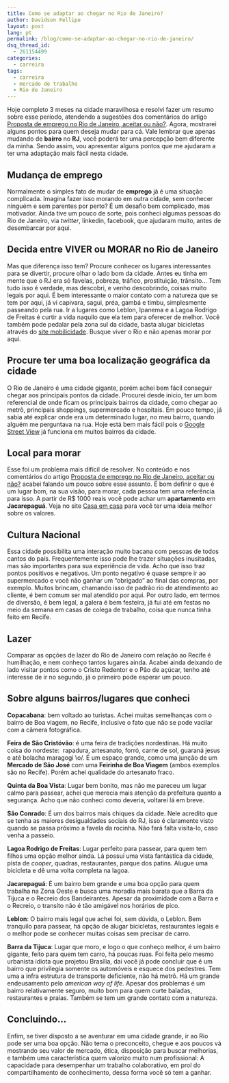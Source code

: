 ```yaml
---
title: Como se adaptar ao chegar no Rio de Janeiro?
author: Davidson Fellipe
layout: post
lang: pt
permalink: /blog/como-se-adaptar-ao-chegar-no-rio-de-janeiro/
dsq_thread_id:
  - 261154499
categories:
  - carreira
tags:
  - carreira
  - mercado de trabalho
  - Rio de Janeiro
---
```

Hoje completo 3 meses na cidade maravilhosa e resolvi fazer um resumo sobre esse período, atendendo a sugestões dos comentários do artigo [Proposta de emprego no Rio de Janeiro, aceitar ou não?][1]. Agora, mostrarei alguns pontos para quem deseja mudar para cá. Vale lembrar que apenas mudando de **bairro** no **RJ**, você poderá ter uma percepção bem diferente da minha. Sendo assim, vou apresentar alguns pontos que me ajudaram a ter uma adaptação mais fácil nesta cidade.

 [1]: ../proposta-de-emprego-no-rio-de-janeiro-aceitar-ou-nao/



## Mudança de emprego

Normalmente o simples fato de mudar de **emprego** já é uma situação complicada. Imagina fazer isso morando em outra cidade, sem conhecer ninguém e sem parentes por perto? É um desafio bem complicado, mas motivador. Ainda tive um pouco de sorte, pois conheci algumas pessoas do Rio de Janeiro, via *twitter*, linkedin, facebook, que ajudaram muito, antes de desembarcar por aqui.

## Decida entre VIVER ou MORAR no Rio de Janeiro

Mas que diferença isso tem? Procure conhecer os lugares interessantes para se divertir, procure olhar o lado bom da cidade. Antes eu tinha em mente que o RJ era só favelas, pobreza, tráfico, prostituição, trânsito… Tem tudo isso é verdade, mas descobri, e venho descobrindo, coisas muito legais por aqui. É bem interessante o maior contato com a natureza que se tem por aqui, já vi capivara, sagui, préa, gambá e timbu, simplesmente passeando pela rua. Ir a lugares como Leblon, Ipanema e a Lagoa Rodrigo de Freitas é curtir a vida naquilo que ela tem para oferecer de melhor. Você também pode pedalar pela zona sul da cidade, basta alugar bicicletas através do [site mobilicidade][2]. Busque viver o Rio e não apenas morar por aqui.

 [2]: http://www.mobilicidade.com.br

## Procure ter uma boa localização geográfica da cidade

O Rio de Janeiro é uma cidade gigante, porém achei bem fácil conseguir chegar aos principais pontos da cidade. Procurei desde inicio, ter um bom referencial de onde ficam os principais bairros da cidade, como chegar ao metrô, principais shoppings, supermercado e hospitais. Em pouco tempo, já sabia até explicar onde era um determinado lugar, no meu bairro, quando alguém me perguntava na rua. Hoje está bem mais fácil pois o [Google Street View][3] já funciona em muitos bairros da cidade.

 [3]: http://www.google.com/intl/en_us/help/maps/streetview/

## Local para morar

Esse foi um problema mais difícil de resolver. No conteúdo e nos comentários do artigo [Proposta de emprego no Rio de Janeiro, aceitar ou não?][1] acabei falando um pouco sobre esse assunto. É bom definir o que é um lugar bom, na sua visão, para morar, cada pessoa tem uma referência para isso. A partir de R$ 1000 reais você pode achar um **apartamento** em **Jacarepaguá**. Veja no site [Casa em casa][4] para você ter uma ideia melhor sobre os valores.

 [4]: http://www.casaemcasa.com.br/

## Cultura Nacional

Essa cidade possibilita uma interação muito bacana com pessoas de todos cantos do país. Frequentemente isso pode lhe trazer situações inusitadas, mas são importantes para sua experiência de vida. Acho que isso traz pontos positivos e negativos. Um ponto negativo é quase sempre ir ao supermercado e você não ganhar um “obrigado” ao final das compras, por exemplo. Muitos brincam, chamando isso de padrão rio de atendimento ao cliente, é bem comum ser mal atendido por aqui. Por outro lado, em termos de diversão, é bem legal, a galera é bem festeira, já fui até em festas no meio da semana em casas de colega de trabalho, coisa que nunca tinha feito em Recife.

## Lazer

Comparar as opções de lazer do Rio de Janeiro com relação ao Recife é humilhação, e nem conheço tantos lugares ainda. Acabei ainda deixando de lado visitar pontos como o Cristo Redentor e o Pão de açúcar, tenho até interesse de ir no segundo, já o primeiro pode esperar um pouco.

## Sobre alguns bairros/lugares que conheci

**Copacabana**: bem voltado ao turistas. Achei muitas semelhanças com o bairro de Boa viagem, no Recife, inclusive o fato que não se pode vacilar com a câmera fotográfica.

**Feira de São Cristóvão**: é uma feira de tradições nordestinas. Há muito coisa do nordeste:  rapadura, artesanato, forró, carne de sol, guaraná jesus e até bolacha maragogi \o/. É um espaço grande, como uma junção de um **Mercado de São José** com uma **Feirinha de Boa Viagem** (ambos exemplos são no Recife). Porém achei qualidade do artesanato fraco.

**Quinta da Boa Vista**: Lugar bem bonito, mas não me pareceu um lugar calmo para passear, achei que merecia mais atenção da prefeitura quanto a segurança. Acho que não conheci como deveria, voltarei lá em breve.

**São Conrado**: É um dos bairros mais chiques da cidade. Nele acredito que se tenha as maiores desigualdades sociais do RJ, isso é claramente visto quando se passa próximo a favela da rocinha. Não fará falta visita-lo, caso venha a passeio.

**Lagoa Rodrigo de Freitas**: Lugar perfeito para passear, para quem tem filhos uma opção melhor ainda. Lá possui uma vista fantástica da cidade, pista de *cooper*, quadras, restaurantes, parque dos patins. Alugue uma bicicleta e dê uma volta completa na lagoa.

**Jacarepaguá**: É um bairro bem grande e uma boa opção para quem trabalha na Zona Oeste e busca uma moradia mais barata que a Barra da Tijuca e o Recreio dos Bandeirantes. Apesar da proximidade com a Barra e o Recreio, o transito não é tão amigável nos horários de pico.

**Leblon**: O bairro mais legal que achei foi, sem dúvida, o Leblon. Bem tranquilo para passear, há opção de alugar bicicletas, restaurantes legais e o melhor pode se conhecer muitas coisas sem precisar de carro.

**Barra da Tijuca**: Lugar que moro, e logo o que conheço melhor, é um bairro gigante, feito para quem tem carro, há poucas ruas. Foi feita pelo mesmo urbanista idiota que projetou Brasília, dai você já pode concluir que é um bairro que privilegia somente os automóveis e esquece dos pedestres. Tem uma a infra estrutura de transporte deficiente, não há metrô. Há um grande endeusamento pelo *american way of life*. Apesar dos problemas é um bairro relativamente seguro, muito bom para quem curte baladas, restaurantes e praias. Também se tem um grande contato com a natureza.

## Concluindo…

Enfim, se tiver disposto a se aventurar em uma cidade grande, ir ao Rio pode ser uma boa opção. Não tema o preconceito, chegue e aos poucos vá mostrando seu valor de mercado, ética, disposição para buscar melhorias, e também uma característica quem valorizo muito num profissional: A capacidade para desempenhar um trabalho colaborativo, em prol do compartilhamento de conhecimento, dessa forma você só tem a ganhar.